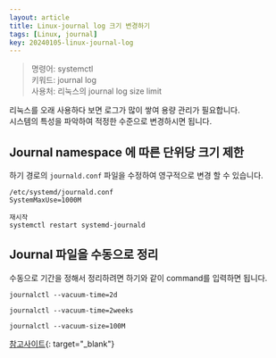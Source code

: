 ```yaml
---
layout: article
title: Linux-journal log 크기 변경하기
tags: [Linux, journal]
key: 20240105-linux-journal-log
---
```



> 명령어: systemctl  
> 키워드: journal log   
> 사용처: 리눅스의 journal log size limit  

리눅스를 오래 사용하다 보면 로그가 많이 쌓여 용량 관리가 필요합니다.  
시스템의 특성을 파악하여 적정한 수준으로 변경하시면 됩니다.


## Journal namespace 에 따른 단위당 크기 제한

하기 경로의 `journald.conf` 파일을 수정하여 영구적으로 변경 할 수 있습니다.

```
/etc/systemd/journald.conf
SystemMaxUse=1000M
```

```
재시작
systemctl restart systemd-journald
```

## Journal 파일을 수동으로 정리

수동으로 기간을 정해서 정리하려면 하기와 같이 command를 입력하면 됩니다.

```
journalctl --vacuum-time=2d
```

```
journalctl --vacuum-time=2weeks
```

```
journalctl --vacuum-size=100M
```

[참고사이트](https://wiki.archlinux.org/title/Systemd/Journal#Journal_size_limit){: target="_blank"}
